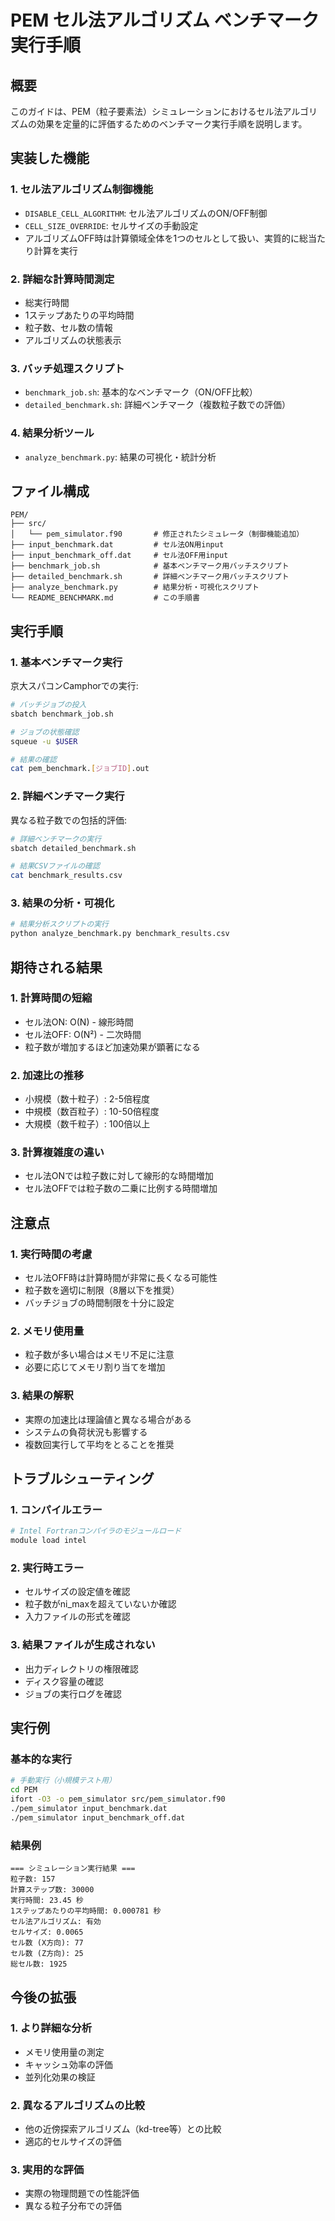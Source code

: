 # PEM セル法アルゴリズム ベンチマーク実行手順

## 概要
このガイドは、PEM（粒子要素法）シミュレーションにおけるセル法アルゴリズムの効果を定量的に評価するためのベンチマーク実行手順を説明します。

## 実装した機能

### 1. セル法アルゴリズム制御機能
- `DISABLE_CELL_ALGORITHM`: セル法アルゴリズムのON/OFF制御
- `CELL_SIZE_OVERRIDE`: セルサイズの手動設定
- アルゴリズムOFF時は計算領域全体を1つのセルとして扱い、実質的に総当たり計算を実行

### 2. 詳細な計算時間測定
- 総実行時間
- 1ステップあたりの平均時間
- 粒子数、セル数の情報
- アルゴリズムの状態表示

### 3. バッチ処理スクリプト
- `benchmark_job.sh`: 基本的なベンチマーク（ON/OFF比較）
- `detailed_benchmark.sh`: 詳細ベンチマーク（複数粒子数での評価）

### 4. 結果分析ツール
- `analyze_benchmark.py`: 結果の可視化・統計分析

## ファイル構成

```
PEM/
├── src/
│   └── pem_simulator.f90       # 修正されたシミュレータ（制御機能追加）
├── input_benchmark.dat         # セル法ON用input
├── input_benchmark_off.dat     # セル法OFF用input
├── benchmark_job.sh            # 基本ベンチマーク用バッチスクリプト
├── detailed_benchmark.sh       # 詳細ベンチマーク用バッチスクリプト
├── analyze_benchmark.py        # 結果分析・可視化スクリプト
└── README_BENCHMARK.md         # この手順書
```

## 実行手順

### 1. 基本ベンチマーク実行

京大スパコンCamphorでの実行:

```bash
# バッチジョブの投入
sbatch benchmark_job.sh

# ジョブの状態確認
squeue -u $USER

# 結果の確認
cat pem_benchmark.[ジョブID].out
```

### 2. 詳細ベンチマーク実行

異なる粒子数での包括的評価:

```bash
# 詳細ベンチマークの実行
sbatch detailed_benchmark.sh

# 結果CSVファイルの確認
cat benchmark_results.csv
```

### 3. 結果の分析・可視化

```bash
# 結果分析スクリプトの実行
python analyze_benchmark.py benchmark_results.csv
```

## 期待される結果

### 1. 計算時間の短縮
- セル法ON: O(N) - 線形時間
- セル法OFF: O(N²) - 二次時間
- 粒子数が増加するほど加速効果が顕著になる

### 2. 加速比の推移
- 小規模（数十粒子）: 2-5倍程度
- 中規模（数百粒子）: 10-50倍程度
- 大規模（数千粒子）: 100倍以上

### 3. 計算複雑度の違い
- セル法ONでは粒子数に対して線形的な時間増加
- セル法OFFでは粒子数の二乗に比例する時間増加

## 注意点

### 1. 実行時間の考慮
- セル法OFF時は計算時間が非常に長くなる可能性
- 粒子数を適切に制限（8層以下を推奨）
- バッチジョブの時間制限を十分に設定

### 2. メモリ使用量
- 粒子数が多い場合はメモリ不足に注意
- 必要に応じてメモリ割り当てを増加

### 3. 結果の解釈
- 実際の加速比は理論値と異なる場合がある
- システムの負荷状況も影響する
- 複数回実行して平均をとることを推奨

## トラブルシューティング

### 1. コンパイルエラー
```bash
# Intel Fortranコンパイラのモジュールロード
module load intel
```

### 2. 実行時エラー
- セルサイズの設定値を確認
- 粒子数がni_maxを超えていないか確認
- 入力ファイルの形式を確認

### 3. 結果ファイルが生成されない
- 出力ディレクトリの権限確認
- ディスク容量の確認
- ジョブの実行ログを確認

## 実行例

### 基本的な実行
```bash
# 手動実行（小規模テスト用）
cd PEM
ifort -O3 -o pem_simulator src/pem_simulator.f90
./pem_simulator input_benchmark.dat
./pem_simulator input_benchmark_off.dat
```

### 結果例
```
=== シミュレーション実行結果 ===
粒子数: 157
計算ステップ数: 30000
実行時間: 23.45 秒
1ステップあたりの平均時間: 0.000781 秒
セル法アルゴリズム: 有効
セルサイズ: 0.0065
セル数 (X方向): 77
セル数 (Z方向): 25
総セル数: 1925
```

## 今後の拡張

### 1. より詳細な分析
- メモリ使用量の測定
- キャッシュ効率の評価
- 並列化効果の検証

### 2. 異なるアルゴリズムの比較
- 他の近傍探索アルゴリズム（kd-tree等）との比較
- 適応的セルサイズの評価

### 3. 実用的な評価
- 実際の物理問題での性能評価
- 異なる粒子分布での評価 